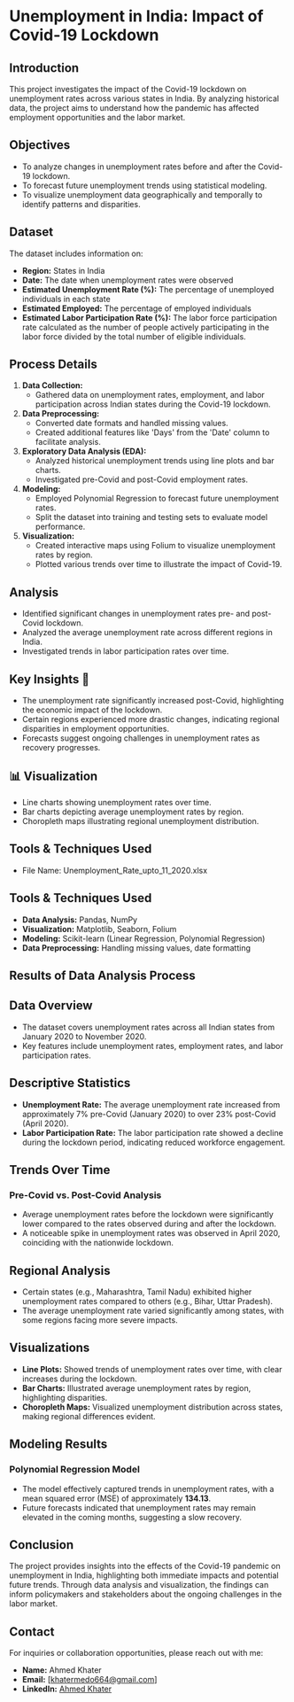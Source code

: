 # Unemployment in India: Impact of Covid-19 Lockdown

## Introduction
This project investigates the impact of the Covid-19 lockdown on unemployment rates across various states in India. By analyzing historical data, the project aims to understand how the pandemic has affected employment opportunities and the labor market.

## Objectives
- To analyze changes in unemployment rates before and after the Covid-19 lockdown.
- To forecast future unemployment trends using statistical modeling.
- To visualize unemployment data geographically and temporally to identify patterns and disparities.

## Dataset
The dataset includes information on:
- **Region:** States in India
- **Date:** The date when unemployment rates were observed
- **Estimated Unemployment Rate (%):** The percentage of unemployed individuals in each state
- **Estimated Employed:** The percentage of employed individuals
- **Estimated Labor Participation Rate (%):** The labor force participation rate calculated as the number of people actively participating in the labor force divided by the total number of eligible individuals.
  
## Process Details
1. **Data Collection:**
   - Gathered data on unemployment rates, employment, and labor participation across Indian states during the Covid-19 lockdown.
3. **Data Preprocessing:**
   - Converted date formats and handled missing values.
   - Created additional features like 'Days' from the 'Date' column to facilitate analysis.
4. **Exploratory Data Analysis (EDA):**
   - Analyzed historical unemployment trends using line plots and bar charts.
   - Investigated pre-Covid and post-Covid employment rates.
5. **Modeling:**
   - Employed Polynomial Regression to forecast future unemployment rates.
   - Split the dataset into training and testing sets to evaluate model performance.
6. **Visualization:**
   - Created interactive maps using Folium to visualize unemployment rates by region.
   - Plotted various trends over time to illustrate the impact of Covid-19.

## Analysis
- Identified significant changes in unemployment rates pre- and post-Covid lockdown.
- Analyzed the average unemployment rate across different regions in India.
- Investigated trends in labor participation rates over time.

## Key Insights 🌟
- The unemployment rate significantly increased post-Covid, highlighting the economic impact of the lockdown.
- Certain regions experienced more drastic changes, indicating regional disparities in employment opportunities.
- Forecasts suggest ongoing challenges in unemployment rates as recovery progresses.

## 📊 Visualization
- Line charts showing unemployment rates over time.
- Bar charts depicting average unemployment rates by region.
- Choropleth maps illustrating regional unemployment distribution.

## Tools & Techniques Used
- File Name: Unemployment_Rate_upto_11_2020.xlsx

## Tools & Techniques Used
- **Data Analysis:** Pandas, NumPy
- **Visualization:** Matplotlib, Seaborn, Folium
- **Modeling:** Scikit-learn (Linear Regression, Polynomial Regression)
- **Data Preprocessing:** Handling missing values, date formatting

## Results of Data Analysis Process

## Data Overview
- The dataset covers unemployment rates across all Indian states from January 2020 to November 2020.
- Key features include unemployment rates, employment rates, and labor participation rates.

## Descriptive Statistics
- **Unemployment Rate:** The average unemployment rate increased from approximately 7% pre-Covid (January 2020) to over 23% post-Covid (April 2020).
- **Labor Participation Rate:** The labor participation rate showed a decline during the lockdown period, indicating reduced workforce engagement.

## Trends Over Time
### Pre-Covid vs. Post-Covid Analysis
- Average unemployment rates before the lockdown were significantly lower compared to the rates observed during and after the lockdown.
- A noticeable spike in unemployment rates was observed in April 2020, coinciding with the nationwide lockdown.

## Regional Analysis
- Certain states (e.g., Maharashtra, Tamil Nadu) exhibited higher unemployment rates compared to others (e.g., Bihar, Uttar Pradesh).
- The average unemployment rate varied significantly among states, with some regions facing more severe impacts.

## Visualizations
- **Line Plots:** Showed trends of unemployment rates over time, with clear increases during the lockdown.
- **Bar Charts:** Illustrated average unemployment rates by region, highlighting disparities.
- **Choropleth Maps:** Visualized unemployment distribution across states, making regional differences evident.

## Modeling Results
### Polynomial Regression Model
- The model effectively captured trends in unemployment rates, with a mean squared error (MSE) of approximately **134.13**.
- Future forecasts indicated that unemployment rates may remain elevated in the coming months, suggesting a slow recovery.

## Conclusion
The project provides insights into the effects of the Covid-19 pandemic on unemployment in India, highlighting both immediate impacts and potential future trends. Through data analysis and visualization, the findings can inform policymakers and stakeholders about the ongoing challenges in the labor market.

## Contact
For inquiries or collaboration opportunities, please reach out with me:

- **Name:** Ahmed Khater
- **Email:** [khatermedo664@gmail.com]
- **LinkedIn:** [Ahmed Khater](https://www.linkedin.com/in/ahmed-khater-1bb2a324a)
